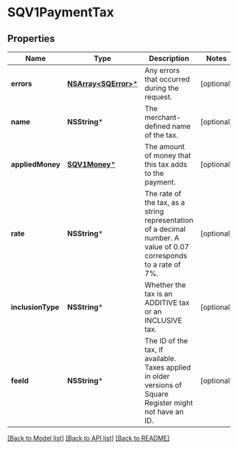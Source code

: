 # SQV1PaymentTax

## Properties
Name | Type | Description | Notes
------------ | ------------- | ------------- | -------------
**errors** | [**NSArray&lt;SQError&gt;***](SQError.md) | Any errors that occurred during the request. | [optional] 
**name** | **NSString*** | The merchant-defined name of the tax. | [optional] 
**appliedMoney** | [**SQV1Money***](SQV1Money.md) | The amount of money that this tax adds to the payment. | [optional] 
**rate** | **NSString*** | The rate of the tax, as a string representation of a decimal number. A value of 0.07 corresponds to a rate of 7%. | [optional] 
**inclusionType** | **NSString*** | Whether the tax is an ADDITIVE tax or an INCLUSIVE tax. | [optional] 
**feeId** | **NSString*** | The ID of the tax, if available. Taxes applied in older versions of Square Register might not have an ID. | [optional] 

[[Back to Model list]](../README.md#documentation-for-models) [[Back to API list]](../README.md#documentation-for-api-endpoints) [[Back to README]](../README.md)


